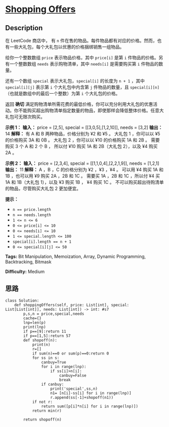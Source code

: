 # [Shopping Offers][title]

## Description

在 LeetCode 商店中， 有 `n` 件在售的物品。每件物品都有对应的价格。然而，也有一些大礼包，每个大礼包以优惠的价格捆绑销售一组物品。

给你一个整数数组 `price` 表示物品价格，其中 `price[i]` 是第 `i` 件物品的价格。另有一个整数数组 `needs` 表示购物清单，其中
`needs[i]` 是需要购买第 `i` 件物品的数量。

还有一个数组 `special` 表示大礼包，`special[i]` 的长度为 `n + 1` ，其中 `special[i][j]` 表示第 `i`
个大礼包中内含第 `j` 件物品的数量，且 `special[i][n]` （也就是数组中的最后一个整数）为第 `i` 个大礼包的价格。

返回 **确切**
满足购物清单所需花费的最低价格，你可以充分利用大礼包的优惠活动。你不能购买超出购物清单指定数量的物品，即使那样会降低整体价格。任意大礼包可无限次购买。

**示例 1：**
            **输入：** price = [2,5], special = [[3,0,5],[1,2,10]], needs = [3,2]    **输出：** 14    **解释：** 有 A 和 B 两种物品，价格分别为 ¥2 和 ¥5 。     大礼包 1 ，你可以以 ¥5 的价格购买 3A 和 0B 。     大礼包 2 ，你可以以 ¥10 的价格购买 1A 和 2B 。     需要购买 3 个 A 和 2 个 B ， 所以付 ¥10 购买 1A 和 2B（大礼包 2），以及 ¥4 购买 2A 。

**示例 2：**
            **输入：** price = [2,3,4], special = [[1,1,0,4],[2,2,1,9]], needs = [1,2,1]    **输出：** 11    **解释：** A ，B ，C 的价格分别为 ¥2 ，¥3 ，¥4 。    可以用 ¥4 购买 1A 和 1B ，也可以用 ¥9 购买 2A ，2B 和 1C 。     需要买 1A ，2B 和 1C ，所以付 ¥4 买 1A 和 1B（大礼包 1），以及 ¥3 购买 1B ， ¥4 购买 1C 。     不可以购买超出待购清单的物品，尽管购买大礼包 2 更加便宜。

**提示：**

  * `n == price.length`
  * `n == needs.length`
  * `1 <= n <= 6`
  * `0 <= price[i] <= 10`
  * `0 <= needs[i] <= 10`
  * `1 <= special.length <= 100`
  * `special[i].length == n + 1`
  * `0 <= special[i][j] <= 50`


**Tags:** Bit Manipulation, Memoization, Array, Dynamic Programming, Backtracking, Bitmask

**Difficulty:** Medium

## 思路

``` python3
class Solution:
    def shoppingOffers(self, price: List[int], special: List[List[int]], needs: List[int]) -> int: #s7
        p,s,n = price,special,needs
        cache={}
        lnp=len(p)
        print(lnp)
        if p==[9]:return 11
        if p==[1,5]:return 57
        def shopoff(n):
            print(n)
            r=[]
            if sum(n)==0 or sum(p)==0:return 0
            for ss in s:
                canbuy=True
                for i in range(lnp):
                    if ss[i]>n[i]: 
                        canbuy=False
                        break
                if canbuy:
                    print('special',ss,n)
                    n1= [n[i]-ss[i] for i in range(lnp)]
                    r.append(ss[-1]+shopoff(n1))
            if not r:
                return sum([p[i]*n[i] for i in range(lnp)])
            return min(r)

        return shopoff(n)
```

[title]: https://leetcode-cn.com/problems/shopping-offers
